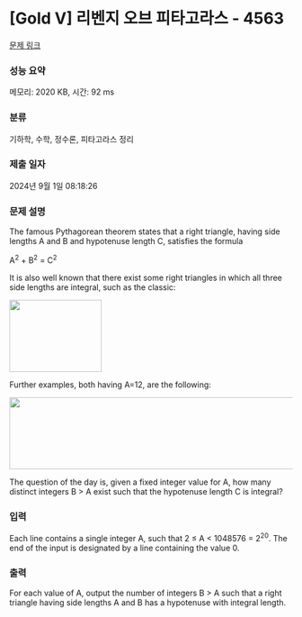 # [Gold V] 리벤지 오브 피타고라스 - 4563 

[문제 링크](https://www.acmicpc.net/problem/4563) 

### 성능 요약

메모리: 2020 KB, 시간: 92 ms

### 분류

기하학, 수학, 정수론, 피타고라스 정리

### 제출 일자

2024년 9월 1일 08:18:26

### 문제 설명

<p>The famous Pythagorean theorem states that a right triangle, having side lengths A and B and hypotenuse length C, satisfies the formula</p>

<p>A<sup>2</sup> + B<sup>2</sup> = C<sup>2</sup></p>

<p>It is also well known that there exist some right triangles in which all three side lengths are integral, such as the classic: </p>

<p><img alt="" src="https://www.acmicpc.net/upload/images/pyta1.png" style="height:128px; width:164px"></p>

<p>Further examples, both having A=12, are the following: </p>

<p><img alt="" src="https://www.acmicpc.net/upload/images/pyta2.png" style="height:128px; width:573px"></p>

<p>The question of the day is, given a fixed integer value for A, how many distinct integers B > A exist such that the hypotenuse length C is integral?</p>

### 입력 

 <p>Each line contains a single integer A, such that 2 ≤ A < 1048576 = 2<sup>20</sup>. The end of the input is designated by a line containing the value 0.</p>

### 출력 

 <p>For each value of A, output the number of integers B > A such that a right triangle having side lengths A and B has a hypotenuse with integral length.</p>

